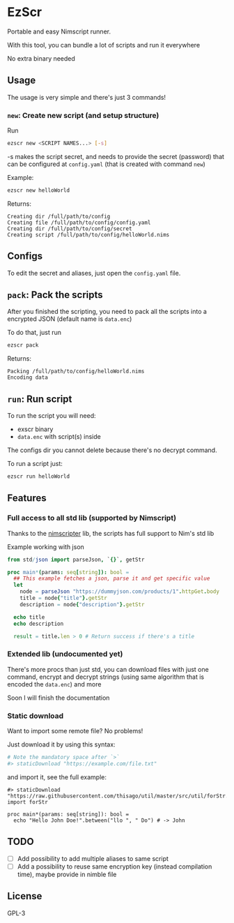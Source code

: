 # EzScr

Portable and easy Nimscript runner.

With this tool, you can bundle a lot of scripts and run it everywhere

No extra binary needed

## Usage

The usage is very simple and there's just 3 commands!

### `new`: Create new script (and setup structure)

Run

```bash
ezscr new <SCRIPT NAMES...> [-s]
```

-s makes the script secret, and needs to provide the secret (password) that can
be configured at `config.yaml` (that is created with command `new`)

Example:

```bash
ezscr new helloWorld
```

Returns:

```
Creating dir /full/path/to/config
Creating file /full/path/to/config/config.yaml
Creating dir /full/path/to/config/secret
Creating script /full/path/to/config/helloWorld.nims
```

## Configs

To edit the secret and aliases, just open the `config.yaml` file.

## `pack`: Pack the scripts

After you finished the scripting, you need to pack all the scripts into a encrypted JSON (default name is `data.enc`)

To do that, just run

```bash
ezscr pack
```

Returns:

```
Packing /full/path/to/config/helloWorld.nims
Encoding data
```

## `run`: Run script

To run the script you will need:

- exscr binary
- `data.enc` with script(s) inside

The configs dir you cannot delete because there's no decrypt command.

To run a script just:

```bash
ezscr run helloWorld
```

## Features

### Full access to all std lib (supported by Nimscript)

Thanks to the [nimscripter](https://github.com/beef331/nimscripter) lib, the
scripts has full support to Nim's std lib

Example working with json

```nim
from std/json import parseJson, `{}`, getStr

proc main*(params: seq[string]): bool =
  ## This example fetches a json, parse it and get specific value
  let
    node = parseJson "https://dummyjson.com/products/1".httpGet.body
    title = node{"title"}.getStr
    description = node{"description"}.getStr

  echo title
  echo description

  result = title.len > 0 # Return success if there's a title
```

### Extended lib (undocumented yet)

There's more procs than just std, you can download files with just one command, encrypt and decrypt strings (using same algorithm that is encoded the `data.enc`) and more

Soon I will finish the documentation

### Static download

Want to import some remote file? No problems!

Just download it by using this syntax:

```nim
# Note the mandatory space after `>`
#> staticDownload "https://example.com/file.txt"
```

and import it, see the full example:

```
#> staticDownload "https://raw.githubusercontent.com/thisago/util/master/src/util/forStr.nim"
import forStr

proc main*(params: seq[string]): bool =
  echo "Hello John Doe!".between("llo ", " Do") # -> John
```

## TODO

- [ ] Add possibility to add multiple aliases to same script
- [ ] Add a possibility to reuse same encryption key (instead compilation time), maybe provide in nimble file

## License

GPL-3
